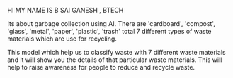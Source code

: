 HI MY NAME IS B SAI GANESH , BTECH

Its about garbage collection using AI.
There are 'cardboard', 'compost', 'glass', 'metal', 'paper', 'plastic', 'trash' total 7 different types of waste materials which are use for recycling.

This model which help us to classify waste with 7 different waste materials and it will show you the details of that particular waste materials. This will help to raise awareness for people to reduce and recycle waste.
